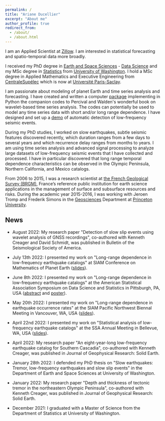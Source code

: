 ```yaml
---
permalink: /
title: "Ariane Ducellier"
excerpt: "About me"
author_profile: true
redirect_from: 
  - /about/
  - /about.html
---
```


I am an Applied Scientist at [Zillow](https://www.zillowgroup.com). I am interested in statistical forecasting and spatio-temporal data more broadly.

I received my PhD degree in [Earth and Space Sciences](https://www.ess.washington.edu) - [Data Science](https://escience.washington.edu/education/phd/data-science-graduate-option/) and my MSc degree in [Statistics](https://stat.uw.edu) from [University of Washington](https://www.washington.edu). I hold a MSc degree in Applied Mathematics and Executive Engineering from [CentraleSupélec](https://www.centralesupelec.fr/en) which is now at [Université Paris-Saclay](https://www.universite-paris-saclay.fr/en).

I am passionate about modeling of planet Earth and time series analysis and forecasting. I have created and written a computer [package](https://github.com/ArianeDucellier/wmtsa) implementing in Python the companion codes to Percival and Walden's wonderful book on wavelet-based time series analysis. The codes can potentially be used to model any time series data with short and/or long range dependence. I have designed and set up a [demo](https://github.com/seismocodes/lfelib) of automatic detection of low-frequency seismic events.

During my PhD studies, I worked on slow earthquakes, subtle seismic features discovered recently, which duration ranges from a few days to several years and which recurrence delay ranges from months to years. I am using time series analysis and advanced signal processing to analyze large datasets of low-frequency seismic events that I have collected and processed. I have in particular discovered that long range temporal dependence characteristics can be observed in the Olympic Peninsula, Northern California, and Mexico catalogs.

From 2006 to 2015, I was a research scientist at [the French Geological Survey (BRGM)](https://www.brgm.fr/en), France’s reference public institution for earth science applications in the management of surface and subsurface resources and risks. During the academic year 2015-2016, I was working with Jeroen Tromp and Frederik Simons in the [Geosciences](https://geosciences.princeton.edu) Department at [Princeton University](https://www.princeton.edu).

## News

- August 2022: My research paper "Detection of slow slip events using wavelet analysis of GNSS recordings", co-authored with Kenneth Creager and David Schmidt, was published in Bulletin of the Seismological Society of America.

- July 13th 2022: I presented my work on "Long-range dependence in low-frequency earthquake catalogs" at SIAM Conference on Mathematics of Planet Earth ([slides](/files/Ducellier_SIAM_MPE_2022.pdf)).

- June 8th 2022: I presented my work on "Long-range dependence in low-frequency earthquake catalogs" at the American Statistical Association Symposium on Data Science and Statistics in Pittsburgh, PA, USA ([abstract](/files/Ducellier_SDSS_2022_abstract.pdf) and [poster](/files/Ducellier_SDSS_2022_poster.pdf)).

- May 20th 2022: I presented my work on "Long-range dependence in earthquake occurrence rates" at the SIAM Pacific Northwest Biennal Meeting in Vancouver, WA, USA ([slides](/files/Ducellier_SIAM_PNW_2022.pdf)).

- April 22nd 2022: I presented my work on "Statistical analysis of low-frequency earthquake catalogs" at the SSA Annual Meeting in Bellevue, WA, USA ([slides](/files/Ducellier_SSA_2022.pdf)).

- April 2022: My research paper "An eight-year-long low-frequency earthquake catalog for Southern Cascadia", co-authored with Kenneth Creager, was published in Journal of Geophysical Research: Solid Earth.

- January 28th 2022: I defended my PhD thesis on "Slow earthquakes: Tremor, low-frequency earthquakes and slow slip events" in the Department of Earth and Space Sciences at University of Washington.

- January 2022: My research paper "Depth and thickness of tectonic tremor in the northeastern Olympic Peninsula", co-authored with Kenneth Creager, was published in Journal of Geophysical Research: Solid Earth.

- December 2021: I graduated with a Master of Science from the Department of  Statistics at University of Washington.
